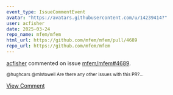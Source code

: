 ```yaml
---
event_type: IssueCommentEvent
avatar: "https://avatars.githubusercontent.com/u/14239414?"
user: acfisher
date: 2025-03-24
repo_name: mfem/mfem
html_url: https://github.com/mfem/mfem/pull/4689
repo_url: https://github.com/mfem/mfem
---
```


<a href='https://github.com/acfisher' target='_blank'>acfisher</a> commented on issue <a href='https://github.com/mfem/mfem/pull/4689' target='_blank'>mfem/mfem#4689</a>.

<small>@hughcars @mlstowell Are there any other issues with this PR?...</small>

<a href='https://github.com/mfem/mfem/pull/4689' target='_blank'>View Comment</a>